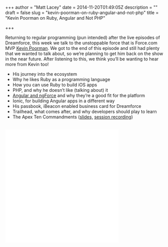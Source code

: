 +++
author = "Matt Lacey"
date = 2014-11-20T01:49:05Z
description = ""
draft = false
slug = "kevin-poorman-on-ruby-angular-and-not-php"
title = "Kevin Poorman on Ruby, Angular and Not PHP"

+++


<p>Returning to regular programming (pun intended) after the live episodes of Dreamforce, this week we talk to the unstoppable force that is Force.com MVP <a href="http://www.twitter.com/codefriar" target="_blank">Kevin Poorman</a>. We got to the end of this episode and still had plenty that we wanted to talk about, so we&#8217;re planning to get him back on the show in the near future. After listening to this, we think you&#8217;ll be wanting to hear more from Kevin too!</p>
<ul>
<li>His journey into the ecosystem</li>
<li>Why he likes Ruby as a programming language</li>
<li>How you can use Ruby to build iOS apps</li>
<li>PHP, and why he doesn&#8217;t like (talking about) it</li>
<li><a href="https://www.google.com.au/url?sa=t&amp;rct=j&amp;q=&amp;esrc=s&amp;source=web&amp;cd=1&amp;cad=rja&amp;uact=8&amp;ved=0CB8QFjAA&amp;url=https%3A%2F%2Fgithub.com%2Fnoeticpenguin%2FngForce&amp;ei=MDdtVMXpGsewmAXH8YLwAw&amp;usg=AFQjCNFzLFxLpJ4EETLglmiP41i1-lTuOQ&amp;sig2=XuR_likJ4V-VTttTEjAhzA&amp;bvm=bv.80185997,d.dGY" target="_blank">Angular and ngForce</a> and why they&#8217;re a good fit for the platform</li>
<li>Ionic, for building Angular apps in a different way</li>
<li>His passbook, iBeacon enabled business card for Dreamforce</li>
<li>Trailhead, what comes after, and why developers should play to learn</li>
<li>The Apex Ten Commandments (<a href="http://www.slideshare.net/developerforce/apex-10-commandments-v5" target="_blank">slides,</a> <a href="https://www.youtube.com/watch?v=D7mqMYliy3A" target="_blank">session recording</a>)</li>
</ul>
<p>&nbsp;<br />
<iframe style="border: none" src="//html5-player.libsyn.com/embed/episode/id/3190636/height/360/width/360/theme/legacy/direction/no/autoplay/no/autonext/no/thumbnail/yes/preload/no/no_addthis/no/" height="360" width="360" scrolling="no"  allowfullscreen webkitallowfullscreen mozallowfullscreen oallowfullscreen msallowfullscreen></iframe><br />
&nbsp;</p>
<p>&nbsp;</p>



